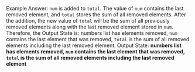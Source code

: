 Example Answer: 
`num` is added to `total`. The value of `num` contains the last removed element, and `total` stores the sum of all removed elements. After the addition, the new value of `total` will be the sum of all previously removed elements along with the last removed element stored in `num`. Therefore, the Output State is: numbers list has elements removed, `num` contains the last element that was removed, `total` is the sum of all removed elements including the last removed element.
Output State: **numbers list has elements removed, `num` contains the last element that was removed, `total` is the sum of all removed elements including the last removed element**